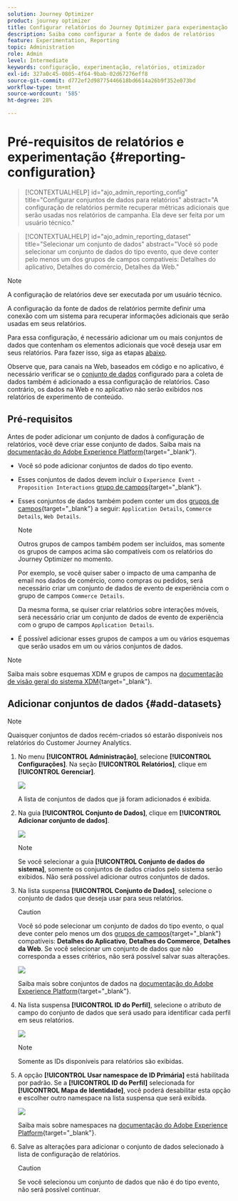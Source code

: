 ```yaml
---
solution: Journey Optimizer
product: journey optimizer
title: Configurar relatórios do Journey Optimizer para experimentação
description: Saiba como configurar a fonte de dados de relatórios
feature: Experimentation, Reporting
topic: Administration
role: Admin
level: Intermediate
keywords: configuração, experimentação, relatórios, otimizador
exl-id: 327a0c45-0805-4f64-9bab-02d67276eff8
source-git-commit: d772ef2d98775446618bd6614a26b9f352e073bd
workflow-type: tm+mt
source-wordcount: '585'
ht-degree: 28%

---
```


# Pré-requisitos de relatórios e experimentação {#reporting-configuration}

>[!CONTEXTUALHELP]
>id="ajo_admin_reporting_config"
>title="Configurar conjuntos de dados para relatórios"
>abstract="A configuração de relatórios permite recuperar métricas adicionais que serão usadas nos relatórios de campanha. Ela deve ser feita por um usuário técnico."

>[!CONTEXTUALHELP]
>id="ajo_admin_reporting_dataset"
>title="Selecionar um conjunto de dados"
>abstract="Você só pode selecionar um conjunto de dados do tipo evento, que deve conter pelo menos um dos grupos de campos compatíveis: Detalhes do aplicativo, Detalhes do comércio, Detalhes da Web."

>[!NOTE]
>
>A configuração de relatórios deve ser executada por um usuário técnico.

A configuração da fonte de dados de relatórios permite definir uma conexão com um sistema para recuperar informações adicionais que serão usadas em seus relatórios.

Para essa configuração, é necessário adicionar um ou mais conjuntos de dados que contenham os elementos adicionais que você deseja usar em seus relatórios. Para fazer isso, siga as etapas [abaixo](#add-datasets).

Observe que, para canais na Web, baseados em código e no aplicativo, é necessário verificar se o [conjunto de dados](../data/get-started-datasets.md) configurado para a coleta de dados também é adicionado a essa configuração de relatórios. Caso contrário, os dados na Web e no aplicativo não serão exibidos nos relatórios de experimento de conteúdo.

## Pré-requisitos

Antes de poder adicionar um conjunto de dados à configuração de relatórios, você deve criar esse conjunto de dados. Saiba mais na [documentação do Adobe Experience Platform](https://experienceleague.adobe.com/docs/experience-platform/catalog/datasets/user-guide.html#create){target="_blank"}.

* Você só pode adicionar conjuntos de dados do tipo evento.

* Esses conjuntos de dados devem incluir o `Experience Event - Proposition Interactions` [grupo de campos](https://experienceleague.adobe.com/docs/experience-platform/xdm/tutorials/create-schema-ui.html?lang=pt-BR#field-group){target="_blank"}.

* Esses conjuntos de dados também podem conter um dos [grupos de campos](https://experienceleague.adobe.com/docs/experience-platform/xdm/tutorials/create-schema-ui.html?lang=pt-BR#field-group){target="_blank"} a seguir: `Application Details`, `Commerce Details`, `Web Details`.

  >[!NOTE]
  >
  >Outros grupos de campos também podem ser incluídos, mas somente os grupos de campos acima são compatíveis com os relatórios do Journey Optimizer no momento.

  Por exemplo, se você quiser saber o impacto de uma campanha de email nos dados de comércio, como compras ou pedidos, será necessário criar um conjunto de dados de evento de experiência com o grupo de campos `Commerce Details`.

  Da mesma forma, se quiser criar relatórios sobre interações móveis, será necessário criar um conjunto de dados de evento de experiência com o grupo de campos `Application Details`.

  <!--The metrics corresponding to each field group are listed [here](#objective-list).-->

* É possível adicionar esses grupos de campos a um ou vários esquemas que serão usados em um ou vários conjuntos de dados.

>[!NOTE]
>
>Saiba mais sobre esquemas XDM e grupos de campos na [documentação de visão geral do sistema XDM](https://experienceleague.adobe.com/docs/experience-platform/xdm/home.html?lang=pt-BR){target="_blank"}.

<!--
## Objectives corresponding to each field group {#objective-list}

The table below shows which metrics will be added to the **[!UICONTROL Objectives]** tab of your campaign reports for each field group.

| Field group | Objectives |
|--- |--- |
| Commerce Details | Price Total<br>Payment Amount<br>(Unique) Checkouts<br>(Unique) Product List Adds<br>(Unique) Product List Opens<br>(Unique) Product List Removal<br>(Unique) Product List Views<br>(Unique) Product Views<br>(Unique) Purchases<br>(Unique) Save For Laters<br>Product Price Total<br>Product Quantity |
| Application Details | (Unique) App Launches<br>First App Launches<br>(Unique) App Installs<br>(Unique) App Upgrades |
| Web Details | (Unique) Page Views |
-->

## Adicionar conjuntos de dados {#add-datasets}

>[!NOTE]
>
>Quaisquer conjuntos de dados recém-criados só estarão disponíveis nos relatórios do Customer Journey Analytics.

1. No menu **[!UICONTROL Administração]**, selecione **[!UICONTROL Configurações]**. Na seção **[!UICONTROL Relatórios]**, clique em **[!UICONTROL Gerenciar]**.

   ![](assets/reporting-config-menu.png)

   A lista de conjuntos de dados que já foram adicionados é exibida.

1. Na guia **[!UICONTROL Conjunto de Dados]**, clique em **[!UICONTROL Adicionar conjunto de dados]**.

   ![](assets/reporting-config-add.png)

   >[!NOTE]
   >
   >Se você selecionar a guia **[!UICONTROL Conjunto de dados do sistema]**, somente os conjuntos de dados criados pelo sistema serão exibidos. Não será possível adicionar outros conjuntos de dados.

1. Na lista suspensa **[!UICONTROL Conjunto de Dados]**, selecione o conjunto de dados que deseja usar para seus relatórios.

   >[!CAUTION]
   >
   >Você só pode selecionar um conjunto de dados do tipo evento, o qual deve conter pelo menos um dos [grupos de campos](https://experienceleague.adobe.com/docs/experience-platform/xdm/tutorials/create-schema-ui.html?lang=pt-BR#field-group){target="_blank"} compatíveis: **Detalhes do Aplicativo**, **Detalhes do Commerce**, **Detalhes da Web**. Se você selecionar um conjunto de dados que não corresponda a esses critérios, não será possível salvar suas alterações.

   ![](assets/reporting-config-datasets.png)

   Saiba mais sobre conjuntos de dados na [documentação do Adobe Experience Platform](https://experienceleague.adobe.com/docs/experience-platform/catalog/datasets/overview.html?lang=pt-BR){target="_blank"}.

1. Na lista suspensa **[!UICONTROL ID do Perfil]**, selecione o atributo de campo do conjunto de dados que será usado para identificar cada perfil em seus relatórios.

   ![](assets/reporting-config-profile-id.png)

   >[!NOTE]
   >
   >Somente as IDs disponíveis para relatórios são exibidas.

1. A opção **[!UICONTROL Usar namespace de ID Primária]** está habilitada por padrão. Se a **[!UICONTROL ID do Perfil]** selecionada for **[!UICONTROL Mapa de Identidade]**, você poderá desabilitar esta opção e escolher outro namespace na lista suspensa que será exibida.

   ![](assets/reporting-config-namespace.png)

   Saiba mais sobre namespaces na [documentação do Adobe Experience Platform](https://experienceleague.adobe.com/docs/experience-platform/identity/namespaces.html?lang=pt-BR){target="_blank"}.

1. Salve as alterações para adicionar o conjunto de dados selecionado à lista de configuração de relatórios.

   >[!CAUTION]
   >
   >Se você selecionou um conjunto de dados que não é do tipo evento, não será possível continuar.


<!--
When building your campaign reports, you can now see the metrics corresponding to the field groups used in the datasets you added. Go to the **[!UICONTROL Objectives]** tab and select the metrics of your choice to better fine-tune your reports. [Learn more](content-experiment.md#objectives-global)

![](assets/reporting-config-objectives.png)

>[!NOTE]
>
>If you add several datasets, all data from all datasets will be available for reporting.


## How-to video {#video}

Understand how to configure Experience Platform reporting data sources.

>[!VIDEO]()
-->
